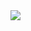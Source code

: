 <img src="https://github-readme-stats.vercel.app/api/top-langs/?username=Samg381&exclude_repo=Firefighter-Loadout-Configurator,Double-Pendulum-Solver,Full-State-Feedback-Controller,SimRip,Newegg-Bot"/>
